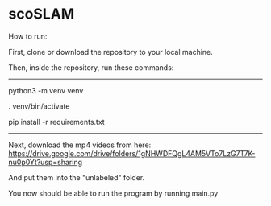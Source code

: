 # scoSLAM

How to run: 

First, clone or download the repository to your local machine. 

Then, inside the repository, run these commands:

----------------------------------------

python3 -m venv venv 

. venv/bin/activate

pip install -r requirements.txt 

----------------------------------------

Next, download the mp4 videos from here: https://drive.google.com/drive/folders/1gNHWDFQgL4AM5VTo7LzG7T7K-nu0p0Yt?usp=sharing

And put them into the "unlabeled" folder. 

You now should be able to run the program by running main.py 

